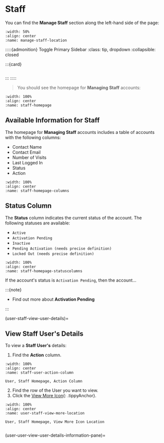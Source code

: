 
# Staff 


You can find the **Manage Staff** section along the left-hand side of the page:

```{lazyfigure} ../../_static/solo_app/User/Staff/manage-staff-location.webp
:width: 50%
:align: center
:name: manage-staff-location
```

:::::{admonition} Toggle Primary Sidebar
:class: tip, dropdown
:collapsible: closed

:::{card}


```{include} ../../QuickTips/TogglePrimarySidebar.md
```

:::
:::::



> You should see the homepage for **Managing Staff** accounts:


```{lazyfigure} ../../_static/solo_app/User/Staff/staff-homepage.webp
:width: 100%
:align: center
:name: staff-homepage
```



## Available Information for Staff


The homepage for **Managing Staff** accounts includes a table of accounts with the following columns:

- Contact Name
- Contact Email
- Number of Visits
- Last Logged In
- Status
- Action


```{lazyfigure} ../../_static/solo_app/User/Staff/staff-homepage-columns.webp
:width: 100%
:align: center
:name: staff-homepage-columns
```



## Status Column


The **Status** column indicates the current status of the account. The following statuses are available:

- `Active`
- `Activation Pending`
- `Inactive`
- `Pending Activation (needs precise definition)`
- `Locked Out (needs precise definition)`


```{lazyfigure} ../../_static/solo_app/User/Staff/staff-homepage-columns-status-column.webp
:width: 100%
:align: center
:name: staff-homepage-statuscolumns
```


If the account's status is `Activation Pending`, then the account...


:::{note}

- Find out more about **Activation Pending**

:::

(user-staff-view-user-details)=
## View Staff User's Details


To view a **Staff User's** details:


1. Find the **Action** column.


```{lazyfigure} ../../_static/solo_app/User/Staff/staff-homepage-columns-action-location.webp
:width: 100%
:align: center
:name: staff-user-action-column

User, Staff Homepage, Action Column
```

2. Find the row of the User you want to view.
3. Click the [View More Icon](#view-more-icon){: .tippyAnchor}.


```{lazyfigure} ../../_static/solo_app/User/Staff/staff-homepage-columns-view-user-details-location.webp
:width: 100%
:align: center
:name: user-staff-view-more-location

User, Staff Homepage, View More Icon Location
```


```{include} ../../Universal/UserDetails/user-details-page.md
```

(user-user-view-user-details-information-pane)=

```{include} ../../Universal/information-pane.md
```

```{include} ../../Universal/UserDetails/view-user-details-accounts-tab.md
```





